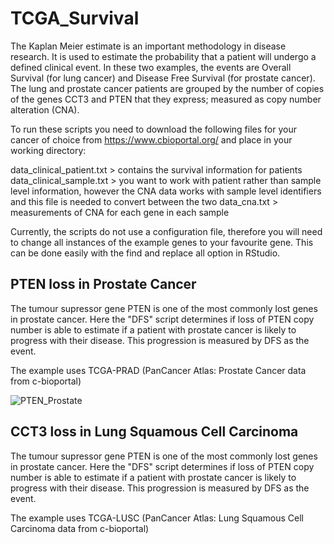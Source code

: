 # TCGA_Survival

The Kaplan Meier estimate is an important methodology in disease research. It is used to estimate the probability that a patient will undergo a defined clinical event. In these two examples, the events are Overall Survival (for lung cancer) and Disease Free Survival (for prostate cancer). The lung and prostate cancer patients are grouped by the number of copies of the genes CCT3 and PTEN that they express; measured as copy number alteration (CNA).

To run these scripts you need to download the following files for your cancer of choice from https://www.cbioportal.org/ and place in your working directory:

data_clinical_patient.txt > contains the survival information for patients
data_clinical_sample.txt  > you want to work with patient rather than sample level information, however the CNA data works with sample level identifiers                               and this file is needed to convert between the two
data_cna.txt              > measurements of CNA for each gene in each sample

Currently, the scripts do not use a configuration file, therefore you will need to change all instances of the example genes to your favourite gene. This can be done easily with the find and replace all option in RStudio.

## PTEN loss in Prostate Cancer

The tumour supressor gene PTEN is one of the most commonly lost genes in prostate cancer. Here the "DFS" script determines if loss of PTEN copy number is able to estimate if a patient with prostate cancer is likely to progress with their disease. This progression is measured by DFS as the event.

The example uses TCGA-PRAD (PanCancer Atlas: Prostate Cancer data from c-bioportal)

![PTEN_Prostate](https://user-images.githubusercontent.com/18528125/173326883-d38594b8-9ef1-4f4a-9aa3-4712eb550af6.png)

## CCT3 loss in Lung Squamous Cell Carcinoma

The tumour supressor gene PTEN is one of the most commonly lost genes in prostate cancer. Here the "DFS" script determines if loss of PTEN copy number is able to estimate if a patient with prostate cancer is likely to progress with their disease. This progression is measured by DFS as the event.

The example uses TCGA-LUSC (PanCancer Atlas: Lung Squamous Cell Carcinoma data from c-bioportal)
